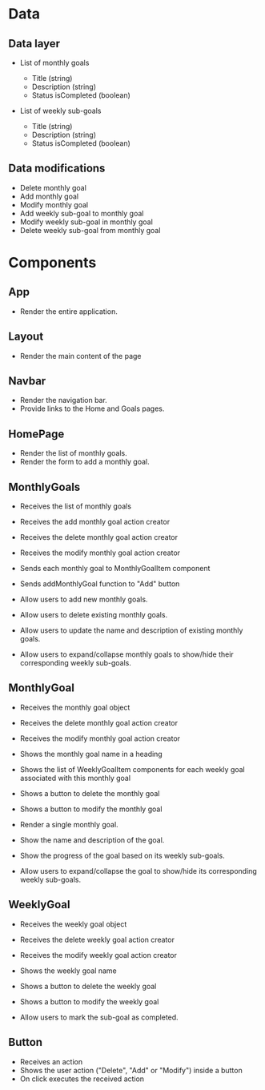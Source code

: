 # Data

## Data layer

- List of monthly goals

  - Title (string)
  - Description (string)
  - Status isCompleted (boolean)

- List of weekly sub-goals
  - Title (string)
  - Description (string)
  - Status isCompleted (boolean)

## Data modifications

- Delete monthly goal
- Add monthly goal
- Modify monthly goal
- Add weekly sub-goal to monthly goal
- Modify weekly sub-goal in monthly goal
- Delete weekly sub-goal from monthly goal

# Components

## App

- Render the entire application.

## Layout

- Render the main content of the page

## Navbar

- Render the navigation bar.
- Provide links to the Home and Goals pages.

## HomePage

- Render the list of monthly goals.
- Render the form to add a monthly goal.

## MonthlyGoals

- Receives the list of monthly goals
- Receives the add monthly goal action creator
- Receives the delete monthly goal action creator
- Receives the modify monthly goal action creator
- Sends each monthly goal to MonthlyGoalItem component
- Sends addMonthlyGoal function to "Add" button

- Allow users to add new monthly goals.
- Allow users to delete existing monthly goals.
- Allow users to update the name and description of existing monthly goals.
- Allow users to expand/collapse monthly goals to show/hide their corresponding weekly sub-goals.

## MonthlyGoal

- Receives the monthly goal object
- Receives the delete monthly goal action creator
- Receives the modify monthly goal action creator
- Shows the monthly goal name in a heading
- Shows the list of WeeklyGoalItem components for each weekly goal associated with this monthly goal
- Shows a button to delete the monthly goal
- Shows a button to modify the monthly goal

- Render a single monthly goal.
- Show the name and description of the goal.
- Show the progress of the goal based on its weekly sub-goals.
- Allow users to expand/collapse the goal to show/hide its corresponding weekly sub-goals.

## WeeklyGoal

- Receives the weekly goal object
- Receives the delete weekly goal action creator
- Receives the modify weekly goal action creator

- Shows the weekly goal name
- Shows a button to delete the weekly goal
- Shows a button to modify the weekly goal
- Allow users to mark the sub-goal as completed.

## Button

- Receives an action
- Shows the user action ("Delete", "Add" or "Modify") inside a button
- On click executes the received action

